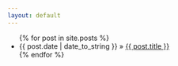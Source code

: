 ```yaml
---
layout: default
---
```

<ul class="container-fluid list-unstyled">
  {% for post in site.posts %}
    <li>
      <date pubdate time="{{ post.date | date_to_xmlschema }}">{{ post.date | date_to_string }} &raquo; <a href="{{ post.url }}">{{ post.title }}</a></date>
    </li>
  {% endfor %}
</ul>
<!-- vim: set ts=2 sts=2 fenc=utf-8 expandtab: -->
